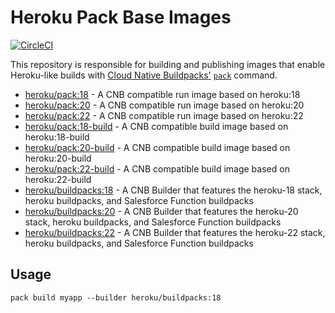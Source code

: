 # Heroku Pack Base Images

[![CircleCI](https://circleci.com/gh/heroku/pack-images.svg?style=svg)](https://circleci.com/gh/heroku/pack-images)

This repository is responsible for building and publishing images that enable
Heroku-like builds with [Cloud Native Buildpacks'](https://buildpacks.io)
[`pack`](https://github.com/buildpacks/pack) command.

* [heroku/pack:18](https://hub.docker.com/r/heroku/pack/tags/) - A CNB
  compatible run image based on heroku:18
* [heroku/pack:20](https://hub.docker.com/r/heroku/pack/tags/) - A CNB
  compatible run image based on heroku:20
* [heroku/pack:22](https://hub.docker.com/r/heroku/pack/tags/) - A CNB
  compatible run image based on heroku:22
* [heroku/pack:18-build](https://hub.docker.com/r/heroku/pack/tags/) - A CNB
  compatible build image based on heroku:18-build
* [heroku/pack:20-build](https://hub.docker.com/r/heroku/pack/tags/) - A CNB
  compatible build image based on heroku:20-build
* [heroku/pack:22-build](https://hub.docker.com/r/heroku/pack/tags/) - A CNB
  compatible build image based on heroku:22-build
* [heroku/buildpacks:18](https://hub.docker.com/r/heroku/buildpacks/tags/) - A
  CNB Builder that features the heroku-18 stack, heroku buildpacks, and
  Salesforce Function buildpacks
* [heroku/buildpacks:20](https://hub.docker.com/r/heroku/buildpacks/tags/) - A
  CNB Builder that features the heroku-20 stack, heroku buildpacks, and
  Salesforce Function buildpacks
* [heroku/buildpacks:22](https://hub.docker.com/r/heroku/buildpacks/tags/) - A
  CNB Builder that features the heroku-22 stack, heroku buildpacks, and
  Salesforce Function buildpacks

## Usage

`pack build myapp --builder heroku/buildpacks:18`
